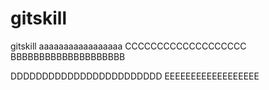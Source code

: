 # gitskill
gitskill
aaaaaaaaaaaaaaaaa
CCCCCCCCCCCCCCCCCCC
BBBBBBBBBBBBBBBBBBBB 

DDDDDDDDDDDDDDDDDDDDDDDD
EEEEEEEEEEEEEEEEEE